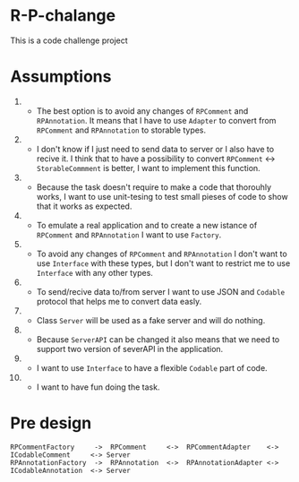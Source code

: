 # R-P-chalange
This is a code challenge project


# Assumptions
1. - The best option is to avoid any changes of `RPComment` and `RPAnnotation`. It means that I have to use `Adapter` to convert from `RPComment` and `RPAnnotation` to storable types.
2. - I don't know if I just need to send data to server or I also have to recive it. I think that to have a possibility to convert `RPComment` <-> `StorableCommment` is better, I want to implement this function.
3. - Because the task doesn't require to make a code that thorouhly works, I want to use unit-tesing to test small pieses of code to show that it works as expected.
4. - To emulate a real application and to create a new istance of `RPComment` and `RPAnnotation` I want to use `Factory`.
5. - To avoid any changes of `RPComment` and `RPAnnotation` I don't want to use `Interface` with these types, but I don't want to restrict me to use `Interface` with any other types.
6. - To send/recive data to/from server I want to use JSON and `Codable` protocol that helps me to convert data easly.
7. - Class `Server` will be used as a fake server and will do nothing.
8. - Because `ServerAPI` can be changed it also means that we need to support two version of severAPI in the application.
9. - I want to use `Interface` to have a flexible `Codable` part of code.
10. - I want to have fun doing the task.

# Pre design
```
RPCommentFactory     ->  RPComment     <->  RPCommentAdapter    <-> ICodableComment     <-> Server
RPAnnotationFactory  ->  RPAnnotation  <->  RPAnnotationAdapter <-> ICodableAnnotation  <-> Server
```

